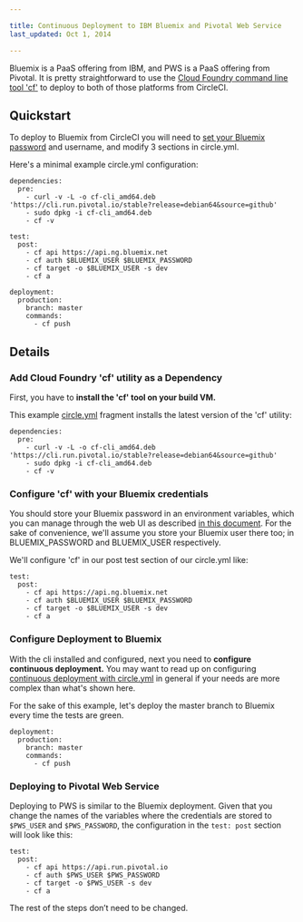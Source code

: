 ```yaml
---

title: Continuous Deployment to IBM Bluemix and Pivotal Web Service
last_updated: Oct 1, 2014

---
```


Bluemix is a PaaS offering from IBM, and PWS is a PaaS offering from
Pivotal. It is pretty straightforward
to use the [Cloud Foundry command line tool 'cf'](https://github.com/cloudfoundry/cli) to deploy to both of those platforms from CircleCI.

## Quickstart

To deploy to Bluemix from CircleCI you will need to [set your Bluemix password](/docs/environment-variables#setting-environment-variables-for-all-commands-without-adding-them-to-git)
and username, and modify 3 sections in circle.yml.

Here's a minimal example circle.yml configuration:

```
dependencies:
  pre:
    - curl -v -L -o cf-cli_amd64.deb 'https://cli.run.pivotal.io/stable?release=debian64&source=github'
    - sudo dpkg -i cf-cli_amd64.deb
    - cf -v

test:
  post:
    - cf api https://api.ng.bluemix.net
    - cf auth $BLUEMIX_USER $BLUEMIX_PASSWORD
    - cf target -o $BLUEMIX_USER -s dev
    - cf a

deployment:
  production:
    branch: master
    commands:
      - cf push
```

## Details

### Add Cloud Foundry 'cf' utility as a Dependency

First, you have to **install the 'cf' tool on your build VM.**

This example [circle.yml](/docs/configuration)
fragment installs the latest version of the 'cf' utility:

```
dependencies:
  pre:
    - curl -v -L -o cf-cli_amd64.deb 'https://cli.run.pivotal.io/stable?release=debian64&source=github'
    - sudo dpkg -i cf-cli_amd64.deb
    - cf -v
```

### Configure 'cf' with your Bluemix credentials

You should store your Bluemix password in an environment variables, which you can
manage through the web UI as described
[in this document](/docs/environment-variables#setting-environment-variables-for-all-commands-without-adding-them-to-git).
For the sake of convenience, we'll assume you store your Bluemix user there too; in BLUEMIX_PASSWORD and BLUEMIX_USER respectively.

We'll configure 'cf' in our post test section of our circle.yml like:

```
test:
  post:
    - cf api https://api.ng.bluemix.net
    - cf auth $BLUEMIX_USER $BLUEMIX_PASSWORD
    - cf target -o $BLUEMIX_USER -s dev
    - cf a
```

### Configure Deployment to Bluemix

With the cli installed and configured, next you need to **configure continuous deployment.**
You may want to read up on configuring
[continuous deployment with circle.yml](/docs/configuration#deployment)
in general if your needs are more complex than what's shown here.

For the sake of this example, let's deploy the master branch to
Bluemix every time the tests are green.

```
deployment:
  production:
    branch: master
    commands:
      - cf push
```

### Deploying to Pivotal Web Service

Deploying to PWS is similar to the Bluemix deployment. Given that you
change the names of the variables where the credentials are stored to
`$PWS_USER` and `$PWS_PASSWORD`, the configuration in the `test: post`
section will look like this:

```
test:
  post:
    - cf api https://api.run.pivotal.io
    - cf auth $PWS_USER $PWS_PASSWORD
    - cf target -o $PWS_USER -s dev
    - cf a
```

The rest of the steps don’t need to be changed.
